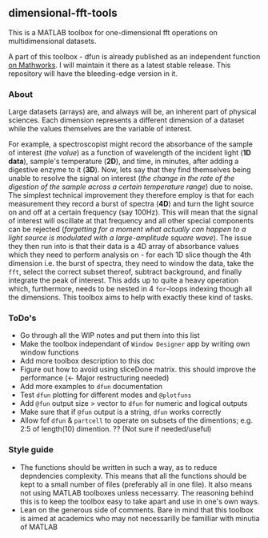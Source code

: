 ## dimensional-fft-tools
This is a MATLAB toolbox for one-dimensional fft operations on multidimensional datasets.

A part of this toolbox - dfun is already published as an independent function [on Mathworks](https://uk.mathworks.com/matlabcentral/fileexchange/63686-dfun). I will maintain it there as a latest stable release. This repository will have the bleeding-edge version in it.

### About
Large datasets (arrays) are, and always will be, an inherent part of physical sciences.
Each dimension represents a different dimension of a dataset while the values themselves are the variable of interest.

For example, a spectroscopist might record the absorbance of the sample of interest (*the value*) as a function of wavelength of the incident light (**1D data**), sample's temperature (**2D**), and time, in minutes, after adding a digestive enzyme to it (**3D**).
Now, lets say that they find themselves being unable to resolve the signal on interest (*the change in the rate of the digestion of the sample across a certain temperature range*) due to noise.
The simplest technical improvement they therefore employ is that for each measurement they record a burst of spectra (**4D**) and turn the light source on and off at a certain frequency (say 100Hz).
This will mean that the signal of interest will oscillate at that frequency and all other special components can be rejected (*forgetting for a moment what actually can happen to a light source is modulated with a large-amplitude square wave*).
The issue they then run into is that their data is a 4D array of absorbance values which they need to perform analysis on - for each 1D slice though the 4th dimension i.e. the burst of spectra, they need to window the data, take the `fft`, select the correct subset thereof, subtract background, and finally integrate the peak of interest.
This adds up to quite a heavy operation which, furthermore, needs to be nested in 4 `for`-loops indexing though all the dimensions. This toolbox aims to help with exactly these kind of tasks.

### ToDo's
 - Go through all the WIP notes and put them into this list
 - Make the toolbox independant of `Window Designer` app by writing own window functions
 - Add more toolbox description to this doc
 - Figure out how to avoid using sliceDone matrix. this should improve the performance (<- Major restructuring needed)
 - Add more examples to `dfun` documentation
 - Test `dfun` plotting for different modes and `@plotfuns`
 - Add `@fun` output size > vector to `dfun` for numeric and logical outputs
 - Make sure that if `@fun` output is a string, `dfun` works correctly
 - Allow fof `dfun` & `partcell` to operate on subsets of the dimentions; e.g. 2:5 of length(10) dimention. ?? (Not sure if needed/useful)

 ### Style guide
 * The functions should be written in such a way, as to reduce depndencies complexity. This means that all the functions should be kept to a small number of files (preferably all in one file). It also means not using MATLAB toolboxes unless necessarry. The reasoning behind this is to keep the toolbox easy to take apart and use in one's own ways.
 * Lean on the generous side of comments. Bare in mind that this toolbox is aimed at academics who may not necessarilly be familliar with minutia of MATLAB